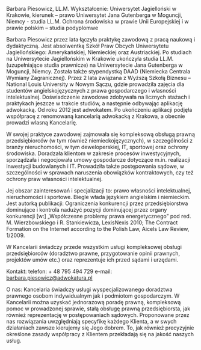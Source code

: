Barbara Piesowicz, LL.M.
Wykształcenie:
Uniwersytet Jagielloński w Krakowie, kierunek – prawo
Uniwersytet Jana Gutenberga w Moguncji, Niemcy - studia LL.M.
Ochrona środowiska w prawie Unii Europejskiej i w prawie polskim – studia podyplomwe

Barbara Piesowicz przez lata łączyła praktykę zawodową z pracą naukową i dydaktyczną.
Jest absolwentką Szkół Praw Obcych Uniwersytetu Jagiellońskiego: Amerykańskiej, Niemieckiej oraz Austriackiej. Po studiach na Uniwersytecie Jagiellońskim w Krakowie ukończyła studia LL.M. (uzupełniające studia prawnicze) na Uniwersytecie Jana Gutenberga w Moguncji, Niemcy. Została także stypendystką DAAD (Niemiecka Centrala Wymiany Zagranicznej). Przez 2 lata związana z Wyższą Szkołą Biznesu – National Louis University w Nowym Sączu, gdzie prowadziła zajęcia dla studentów angielskojęzycznych z prawa gospodarczego i własności intelektualnej. 
Doświadczenie zawodowe zdobywała na licznych stażach i praktykach jeszcze w trakcie studiów, a następnie odbywając aplikację adwokacką. Od roku 2012 jest adwokatem. Po ukończeniu aplikacji podjęła współpracę z renomowaną kancelarią adwokacką z Krakowa, a obecnie prowadzi wlasną Kancelarię.

W swojej praktyce zawodowej zajmowała się kompleksową obsługą prawną przedsiębiorców (w tym również niemieckojęzycznych), w szczególności z branży nieruchomości, w tym deweloperskiej, IT, sportowej oraz ochrony środowiska. Doradzała klientom w zakresie procesów inwestycyjnych, sporządzała i negocjowała umowy gospodarcze dotyczące m.in. realizacji inwestycji budowlanych i IT. Prowadziła także postępowania sądowe, w szczególności w sprawach naruszenia obowiązków kontraktowych, czy też ochrony praw własności intelektualnej.

Jej obszar zainteresowań i specjalizacji to: prawo własności intelektualnej, nieruchomości i sportowe. Biegle włada językiem angielskim i niemieckim. Jest autorką publikacji:
Ograniczenia konkurencji przez przedsiębiorstwa dominujące i kontrola nadużyć pozycji dominującej przez organy konkurencji [w:] „Współczesne problemy prawa energetycznego” pod red. M. Wierzbowskiego i R. Stankiewicza, LexisNexis 2010;
The Contract Formation on the Internet according to the Polish Law, Aicels Law Review, 1/2009.

W Kancelarii świadczy przede wszystkim usługi kompleksowej obsługi przedsiębiorców (doradztwo prawne, przygotowanie opinii prawnych, projektów umów etc.) oraz reprezentuje ich przed sądami i urzędami. 

Kontakt:
telefon:	+ 48 795 494 729
e-mail:	barbara.piesowicz@adwokatura.pl

O nas:
Kancelaria świadczy usługi wyspecjalizowanego doradztwa prawnego osobom indywidualnym jak i podmiotom gospodarczym.
W Kancelarii można uzyskać jednorazową poradę prawną, kompleksową pomoc w prowadzonej sprawie, stałą obsługę prawną przedsiębiorsta, jak również reprezentację w postępowaniach sądowych. 
Proponowane przez nas rozwiązania uwzględniają specyfikę każdego Klienta, a w swych działaniach zawsze kierujemy się Jego dobrem. To, jak również precyzyjnie określone zasady współpracy z Klientem przekładają się na jakość naszych usług.
